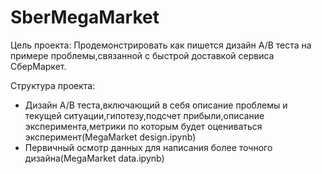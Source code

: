 # SberMegaMarket

Цель проекта: Продемонстрировать как пишется дизайн A/B теста на примере проблемы,связанной с быстрой доставкой сервиса СберМаркет.

Структура проекта: 

- Дизайн A/B теста,включающий в себя описание проблемы и текущей ситуации,гипотезу,подсчет прибыли,описание эксперимента,метрики по которым будет оцениваться эксперимент(MegaMarket design.ipynb)
- Первичный осмотр данных для написания более точного дизайна(MegaMarket data.ipynb)
